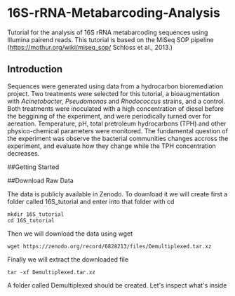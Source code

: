 # 16S-rRNA-Metabarcoding-Analysis
Tutorial for the analysis of 16S rRNA metabarcoding sequences using Illumina pairend reads. This tutorial is based on the MiSeq SOP pipeline (https://mothur.org/wiki/miseq_sop/ Schloss et al., 2013.)

## Introduction

Sequences were generated using data from a hydrocarbon bioremediation project. Two treatments were selected for this tutorial, a bioaugmentation with *Acinetobacter, Pseudomonas* and *Rhodococcus* strains, and a control. 
Both treatments were inoculated with a high concentration of diesel before the beggining of the experiment, and were periodically turned over for aereation. Temperature, pH, total pretroleum hydrocarbons (TPH) and other physico-chemical parameters were monitored. 
The fundamental question of the experiment was observe the bacterial communities changes accross the experiment, and evaluate how they change while the TPH concentration decreases.

##Getting Started

##Download Raw Data

The data is publicly available in Zenodo. To download it we will create first a folder called 16S_tutorial and enter into that folder with cd

```
mkdir 16S_tutorial
cd 16S_tutorial
```

Then we will download the data using wget

```
wget https://zenodo.org/record/6828213/files/Demultiplexed.tar.xz
```
Finally we will extract the downloaded file

```
tar -xf Demultiplexed.tar.xz
```
A folder called Demultiplexed should be created. Let's inspect what's inside



